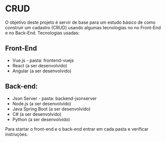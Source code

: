# CRUD

O objetivo deste projeto é servir de base para um estudo básico de como construir um cadastro (CRUD) usando algumas tecnologias no no Front-End e no Back-End.
Tecnologias usadas:

## Front-End
* Vue.js - pasta: frontend-vuejs
* React (a ser desenvolvido)
* Angular (a ser desenvolvido)

## Back-end:
* Json Server - pasta: backend-jsonserver
* Node.js (a ser desenvolvido)
* Java Spring Boot (a ser desenvolvido)
* C# (a ser desenvolvido)
* Python (a ser desenvolvido)

Para startar o front-end e o back-end entrar em cada pasta e verificar instruções.
